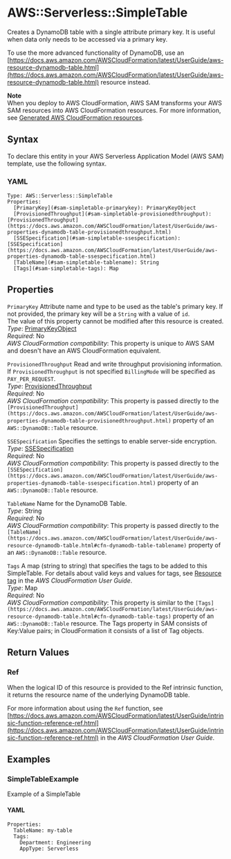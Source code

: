 # AWS::Serverless::SimpleTable<a name="sam-resource-simpletable"></a>

Creates a DynamoDB table with a single attribute primary key\. It is useful when data only needs to be accessed via a primary key\.

To use the more advanced functionality of DynamoDB, use an [https://docs.aws.amazon.com/AWSCloudFormation/latest/UserGuide/aws-resource-dynamodb-table.html](https://docs.aws.amazon.com/AWSCloudFormation/latest/UserGuide/aws-resource-dynamodb-table.html) resource instead\.

**Note**  
When you deploy to AWS CloudFormation, AWS SAM transforms your AWS SAM resources into AWS CloudFormation resources\. For more information, see [Generated AWS CloudFormation resources](sam-specification-generated-resources.md)\.

## Syntax<a name="sam-resource-simpletable-syntax"></a>

To declare this entity in your AWS Serverless Application Model \(AWS SAM\) template, use the following syntax\.

### YAML<a name="sam-resource-simpletable-syntax.yaml"></a>

```
Type: AWS::Serverless::SimpleTable
Properties:
  [PrimaryKey](#sam-simpletable-primarykey): PrimaryKeyObject
  [ProvisionedThroughput](#sam-simpletable-provisionedthroughput): [ProvisionedThroughput](https://docs.aws.amazon.com/AWSCloudFormation/latest/UserGuide/aws-properties-dynamodb-table-provisionedthroughput.html)
  [SSESpecification](#sam-simpletable-ssespecification): [SSESpecification](https://docs.aws.amazon.com/AWSCloudFormation/latest/UserGuide/aws-properties-dynamodb-table-ssespecification.html)
  [TableName](#sam-simpletable-tablename): String
  [Tags](#sam-simpletable-tags): Map
```

## Properties<a name="sam-resource-simpletable-properties"></a>

 `PrimaryKey`   <a name="sam-simpletable-primarykey"></a>
Attribute name and type to be used as the table's primary key\. If not provided, the primary key will be a `String` with a value of `id`\.  
The value of this property cannot be modified after this resource is created\.
*Type*: [PrimaryKeyObject](sam-property-simpletable-primarykeyobject.md)  
*Required*: No  
*AWS CloudFormation compatibility*: This property is unique to AWS SAM and doesn't have an AWS CloudFormation equivalent\.

 `ProvisionedThroughput`   <a name="sam-simpletable-provisionedthroughput"></a>
Read and write throughput provisioning information\.  
If `ProvisionedThroughput` is not specified `BillingMode` will be specified as `PAY_PER_REQUEST`\.  
*Type*: [ProvisionedThroughput](https://docs.aws.amazon.com/AWSCloudFormation/latest/UserGuide/aws-properties-dynamodb-table-provisionedthroughput.html)  
*Required*: No  
*AWS CloudFormation compatibility*: This property is passed directly to the `[ProvisionedThroughput](https://docs.aws.amazon.com/AWSCloudFormation/latest/UserGuide/aws-properties-dynamodb-table-provisionedthroughput.html)` property of an `AWS::DynamoDB::Table` resource\.

 `SSESpecification`   <a name="sam-simpletable-ssespecification"></a>
Specifies the settings to enable server\-side encryption\.  
*Type*: [SSESpecification](https://docs.aws.amazon.com/AWSCloudFormation/latest/UserGuide/aws-properties-dynamodb-table-ssespecification.html)  
*Required*: No  
*AWS CloudFormation compatibility*: This property is passed directly to the `[SSESpecification](https://docs.aws.amazon.com/AWSCloudFormation/latest/UserGuide/aws-properties-dynamodb-table-ssespecification.html)` property of an `AWS::DynamoDB::Table` resource\.

 `TableName`   <a name="sam-simpletable-tablename"></a>
Name for the DynamoDB Table\.  
*Type*: String  
*Required*: No  
*AWS CloudFormation compatibility*: This property is passed directly to the `[TableName](https://docs.aws.amazon.com/AWSCloudFormation/latest/UserGuide/aws-resource-dynamodb-table.html#cfn-dynamodb-table-tablename)` property of an `AWS::DynamoDB::Table` resource\.

 `Tags`   <a name="sam-simpletable-tags"></a>
A map \(string to string\) that specifies the tags to be added to this SimpleTable\. For details about valid keys and values for tags, see [Resource tag](https://docs.aws.amazon.com/AWSCloudFormation/latest/UserGuide/aws-properties-resource-tags.html) in the *AWS CloudFormation User Guide*\.  
*Type*: Map  
*Required*: No  
*AWS CloudFormation compatibility*: This property is similar to the `[Tags](https://docs.aws.amazon.com/AWSCloudFormation/latest/UserGuide/aws-resource-dynamodb-table.html#cfn-dynamodb-table-tags)` property of an `AWS::DynamoDB::Table` resource\. The Tags property in SAM consists of Key:Value pairs; in CloudFormation it consists of a list of Tag objects\.

## Return Values<a name="sam-resource-simpletable-return-values"></a>

### Ref<a name="sam-resource-simpletable-return-values-ref"></a>

When the logical ID of this resource is provided to the Ref intrinsic function, it returns the resource name of the underlying DynamoDB table\.

For more information about using the `Ref` function, see [https://docs.aws.amazon.com/AWSCloudFormation/latest/UserGuide/intrinsic-function-reference-ref.html](https://docs.aws.amazon.com/AWSCloudFormation/latest/UserGuide/intrinsic-function-reference-ref.html) in the *AWS CloudFormation User Guide*\. 

## Examples<a name="sam-resource-simpletable--examples"></a>

### SimpleTableExample<a name="sam-resource-simpletable--examples--simpletableexample"></a>

Example of a SimpleTable

#### YAML<a name="sam-resource-simpletable--examples--simpletableexample--yaml"></a>

```
Properties:
  TableName: my-table
  Tags:
    Department: Engineering
    AppType: Serverless
```